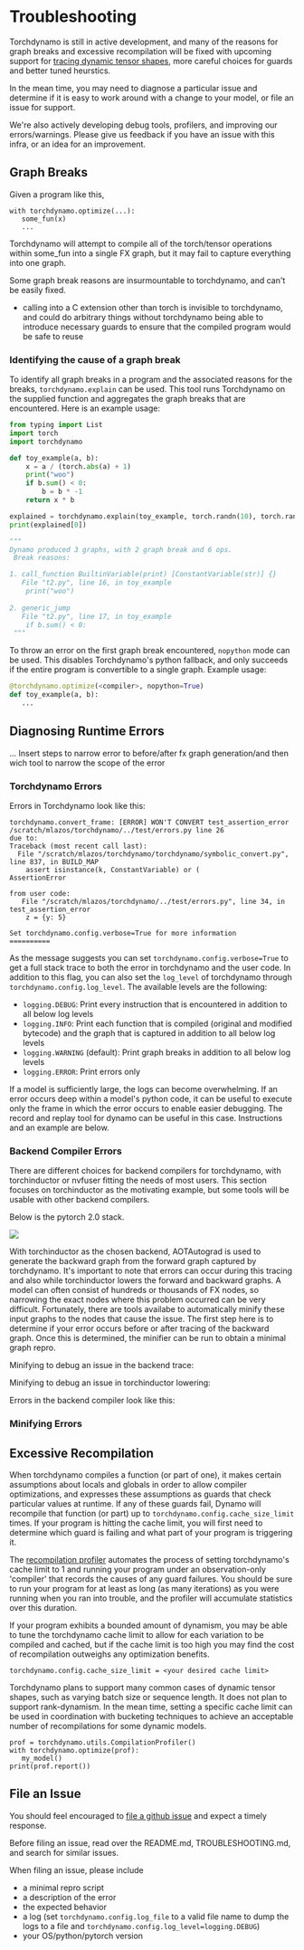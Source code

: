 # Troubleshooting

Torchdynamo is still in active development, and many of the reasons for graph breaks and excessive recompilation will be fixed with upcoming support for [tracing dynamic tensor shapes](https://docs.google.com/document/d/1QJB-GOnbv-9PygGlOMXwiO9K6vVNm8sNg_olixJ9koc/edit?usp=sharing), more careful choices for guards and better tuned heurstics.

In the mean time, you may need to diagnose a particular issue and determine if it is easy to work around with a change to your model, or file an issue for support.

We're also actively developing debug tools, profilers, and improving our errors/warnings.  Please give us feedback if you have an issue with this infra, or an idea for an improvement.

## Graph Breaks
Given a program like this,

```
with torchdynamo.optimize(...):
   some_fun(x)
   ...
```

Torchdynamo will attempt to compile all of the torch/tensor operations within some_fun into a single FX graph, but it may fail to capture everything into one graph.

Some graph break reasons are insurmountable to torchdynamo, and can't be easily fixed.
- calling into a C extension other than torch is invisible to torchdynamo, and could do arbitrary things without torchdynamo being able to introduce necessary guards to ensure that the compiled program would be safe to reuse

### Identifying the cause of a graph break

To identify all graph breaks in a program and the associated reasons for the breaks, `torchdynamo.explain` can be used. This tool runs Torchdynamo on the supplied function and aggregates the graph breaks that are encountered. Here is an example usage:

```python
from typing import List
import torch
import torchdynamo

def toy_example(a, b):
    x = a / (torch.abs(a) + 1)
    print("woo")
    if b.sum() < 0:
        b = b * -1
    return x * b

explained = torchdynamo.explain(toy_example, torch.randn(10), torch.randn(10))
print(explained[0])

"""
Dynamo produced 3 graphs, with 2 graph break and 6 ops. 
 Break reasons: 

1. call_function BuiltinVariable(print) [ConstantVariable(str)] {} 
   File "t2.py", line 16, in toy_example
    print("woo")
 
2. generic_jump 
   File "t2.py", line 17, in toy_example
    if b.sum() < 0:
 """
```

To throw an error on the first graph break encountered, `nopython` mode can be used. This disables Torchdynamo's python fallback, and only succeeds if the entire program is convertible to a single graph. Example usage:

```python
@torchdynamo.optimize(<compiler>, nopython=True)
def toy_example(a, b):
   ...
```

## Diagnosing Runtime Errors
... Insert steps to narrow error to before/after fx graph generation/and then wich tool to narrow the scope of the error


### Torchdynamo Errors
Errors in Torchdynamo look like this:

```
torchdynamo.convert_frame: [ERROR] WON'T CONVERT test_assertion_error /scratch/mlazos/torchdynamo/../test/errors.py line 26 
due to: 
Traceback (most recent call last):
  File "/scratch/mlazos/torchdynamo/torchdynamo/symbolic_convert.py", line 837, in BUILD_MAP
    assert isinstance(k, ConstantVariable) or (
AssertionError

from user code:
   File "/scratch/mlazos/torchdynamo/../test/errors.py", line 34, in test_assertion_error
    z = {y: 5}

Set torchdynamo.config.verbose=True for more information
==========
```

As the message suggests you can set `torchdynamo.config.verbose=True` to get a full stack trace to both the error in torchdynamo and the user code. In addition to this flag, you can also set the `log_level` of torchdynamo through `torchdynamo.config.log_level`. The available levels are the following:
- `logging.DEBUG`: Print every instruction that is encountered in addition to all below log levels
- `logging.INFO`: Print each function that is compiled (original and modified bytecode) and the graph that is captured in addition to all below log levels
- `logging.WARNING` (default): Print graph breaks in addition to all below log levels
- `logging.ERROR`: Print errors only

If a model is sufficiently large, the logs can become overwhelming. If an error occurs deep within a model's python code, it can be useful to execute only the frame in which the error occurs to enable easier debugging. The record and replay tool for dynamo can be useful in this case. Instructions and an example are below.


### Backend Compiler Errors
There are different choices for backend compilers for torchdynamo, with torchinductor or nvfuser fitting the needs of most users. This section focuses on torchinductor as the motivating example, but some tools will be usable with other backend compilers.

Below is the pytorch 2.0 stack.

![](./documentation/images/pt_stack.png)

With torchinductor as the chosen backend, AOTAutograd is used to generate the backward graph from the forward graph captured by torchdynamo. It's important to note that errors can occur during this tracing and also while torchinductor lowers the forward and backward graphs. A model can often consist of hundreds or thousands of FX nodes, so narrowing the exact nodes where this problem occurred can be very difficult. Fortunately, there are tools availabe to automatically minify these input graphs to the nodes that cause the issue. The first step here is to determine if your error occurs before or after tracing of the backward graph. Once this is determined, the minifier can be run to obtain a minimal graph repro.

Minifying to debug an issue in the backend trace:


Minifying to debug an issue in torchinductor lowering:



Errors in the backend compiler look like this: 

### Minifying Errors

## Excessive Recompilation
When torchdynamo compiles a function (or part of one), it makes certain assumptions
about locals and globals in order to allow compiler optimizations, and expresses these
assumptions as guards that check particular values at runtime.  If any of these guards
fail, Dynamo will recompile that function (or part) up to `torchdynamo.config.cache_size_limit` times.  If your program is hitting the cache limit, you will first need to determine which guard is failing and what part of your program is triggering it.

The [recompilation profiler](#recompilation-profiler) automates the process of setting torchdynamo's cache limit to 1 and running your program under an observation-only 'compiler' that records the causes of any guard failures.  You should be sure to run your program for at least as long (as many iterations) as you were running when you ran into trouble, and the profiler will accumulate statistics over this duration.

If your program exhibits a bounded amount of dynamism, you may be able to tune the torchdynamo cache limit to allow for each variation to be compiled and cached, but if the cache limit is too high you may find the cost of recompilation outweighs any optimization benefits.

```
torchdynamo.config.cache_size_limit = <your desired cache limit>
```

Torchdynamo plans to support many common cases of dynamic tensor shapes, such as varying batch size or sequence length.  It does not plan to support rank-dynamism.  In the mean time, setting a specific cache limit can be used in coordination with bucketing techniques to achieve an acceptable number of recompilations for some dynamic models.

```
prof = torchdynamo.utils.CompilationProfiler()
with torchdynamo.optimize(prof):
   my_model()
print(prof.report())
```


## File an Issue
You should feel encouraged to [file a github issue](https://github.com/pytorch/torchdynamo/issues) and expect a timely response.

Before filing an issue, read over the README.md, TROUBLESHOOTING.md, and search for similar issues.

When filing an issue, please include
- a minimal repro script
- a description of the error
- the expected behavior
- a log (set `torchdynamo.config.log_file` to a valid file name to dump the logs to a file and `torchdynamo.config.log_level=logging.DEBUG`)
- your OS/python/pytorch version
